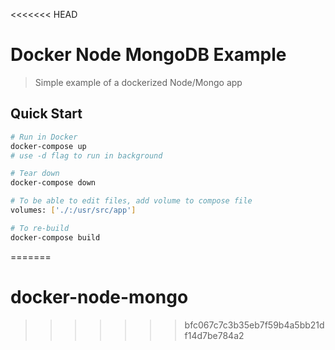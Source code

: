 <<<<<<< HEAD
# Docker Node MongoDB Example

> Simple example of a dockerized Node/Mongo app

## Quick Start

```bash
# Run in Docker
docker-compose up
# use -d flag to run in background

# Tear down
docker-compose down

# To be able to edit files, add volume to compose file
volumes: ['./:/usr/src/app']

# To re-build
docker-compose build
```
=======
# docker-node-mongo
>>>>>>> bfc067c7c3b35eb7f59b4a5bb21df14d7be784a2
